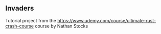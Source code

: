 ## Invaders

Tutorial project from the <https://www.udemy.com/course/ultimate-rust-crash-course> course by Nathan Stocks

